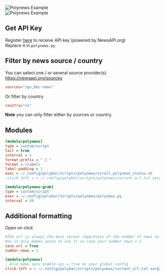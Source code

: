 ![Polynews Example](https://i.imgur.com/ALjgqS3.jpg)     
![Polynews Example](https://i.imgur.com/hSehjcj.png)

## Get API Key

Register [here](https://newsapi.org/) to receive API key (powered by NewsAPI.org)  
Replace it in `polynews.py`

## Filter by news source / country

You can select one / or several source provider(s) https://newsapi.org/sources           

```ini
sources="ign,bbc-news"
```

Or filter by country
```ini
country="us"
```

**Note** you can only filter either by sources or country.

## Modules
```ini
[module/polynews]
type = custom/script
tail = true
interval = 1
format-prefix = "  "
format = <label>
label-padding = 1
exec = ~/.config/polybar/scripts/polynews/scroll_polynews_status.sh
;click-left = < ~/.config/polybar/scripts/polynews/current_url.txt xargs -I % xdg-open %

[module/polynews-grab]
type = custom/script
exec = ~/.config/polybar/scripts/polynews/polynews.py
interval = 30
```

## Additional formatting 
Open on click

```ini
#The url is always the most recent regardless of the number of news to be shown, 
#so it only makes sense to use it in case your number_news = 1
save_url = True
number_news = 1
```

```ini
[module/polynews]
; Also make sure enable-ipc = true on your global config
click-left = < ~/.config/polybar/scripts/polynews/current_url.txt xargs -I % xdg-open %
```
